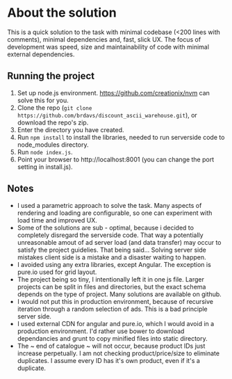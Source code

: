 About the solution
==================

This is a quick solution to the task with minimal codebase (<200 lines with comments), minimal dependencies and, fast, slick UX. The focus of development was speed, size and maintainability of code with minimal external dependencies.

Running the project
-------------------
1. Set up node.js environment. https://github.com/creationix/nvm can solve this for you.
2. Clone the repo (```git clone https://github.com/brdavs/discount_ascii_warehouse.git```), or download the repo's zip.
3. Enter the directory you have created.
4. Run ```npm install``` to install the libraries, needed to run serverside code to node_modules directory.
5. Run ```node index.js```.
6. Point your browser to http://localhost:8001 (you can change the port setting in install.js).

Notes
-----
- I used a parametric approach to solve the task. Many aspects of rendering and loading are configurable, so one can experiment with load time and improved UX.
- Some of the solutions are sub - optimal, because i decided to completely disregard the serverside code. That way a potentially unreasonable amout of ad server load (and data transfer) may occur to satisfy the project guidelies. That being said... Solving server side mistakes client side is a mistake and a disaster waiting to happen.
- I avoided using any extra libraries, except Angular. The exception is pure.io used for grid layout.
- The project being so tiny, I intentionally left it in one js file. Larger projects can be split in files and directories, but the exact schema depends on the type of project. Many solutions are available on github.
- I would not put this in production environment, because of recursive iteration through a random selection of ads. This is a bad principle server side.
- I used external CDN for angular and pure.io, which I would avoid in a production environment. I'd rather use bower to download dependancies and grunt to copy minified files into static directory.
- The ~ end of catalogue ~ will not occur, because product IDs just increase perpetually. I am not checking product/price/size to eliminate duplicates. I assume every ID has it's own product, even if it's a duplicate.
